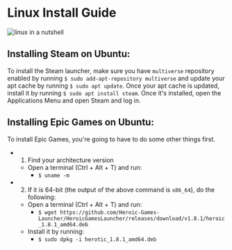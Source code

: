 # Linux Install Guide
![linux in a nutshell](https://media.giphy.com/media/4Zgy9QqzWU8C3ugvCa/giphy.gif)

## Installing Steam on Ubuntu:
To install the Steam launcher, make sure you have `multiverse` repository enabled by running `$ sudo add-apt-repository multiverse` and update your apt cache by running `$ sudo apt update`. Once your apt cache is updated, install it by running `$ sudo apt install steam`. Once it's installed, open the Applications Menu and open Steam and log in.

## Installing Epic Games on Ubuntu:
To install Epic Games, you're going to have to do some other things first.
- 1. Find your architecture version
    * Open a terminal (Ctrl + Alt + T) and run:
        * `$ uname -m`
- 2. If it is 64-bit (the output of the above command is `x86_64`), do the following:
    * Open a terminal (Ctrl + Alt + T) and run:
        * `$ wget https://github.com/Heroic-Games-Launcher/HeroicGamesLauncher/releases/download/v1.8.1/heroic_1.8.1_amd64.deb`
    * Install it by running:
        * `$ sudo dpkg -i herotic_1.8.1_amd64.deb`
